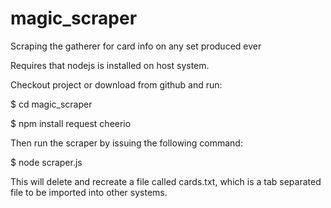 magic_scraper
=============

Scraping the gatherer for card info on any set produced ever

Requires that nodejs is installed on host system.

Checkout project or download from github and run:

$ cd magic_scraper

$ npm install request cheerio

Then run the scraper by issuing the following command:

$ node scraper.js

This will delete and recreate a file called cards.txt, which is a tab separated file to be imported into other systems.
